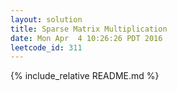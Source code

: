 ```yaml
---
layout: solution
title: Sparse Matrix Multiplication
date: Mon Apr  4 10:26:26 PDT 2016
leetcode_id: 311
---
```

{% include_relative README.md %}
